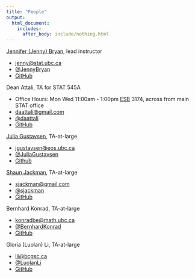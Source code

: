 ```yaml
---
title: "People"
output:
  html_document:
    includes:
      after_body: include/nothing.html
---
```


[Jennifer (Jenny) Bryan](http://www.stat.ubc.ca/~jenny/), lead instructor

  * <jenny@stat.ubc.ca>
  * [\@JennyBryan](https://twitter.com/JennyBryan)
  * [GitHub](https://github.com/jennybc)

Dean Attali, TA for STAT 545A

  * Office Hours: Mon Wed 11:00am - 1:00pm [ESB](http://www.maps.ubc.ca/PROD/index_detail.php?show=y,n,n,n,n,y&bldg2Search=n&locat1=225) 3174, across from main STAT office
  * <daattali@gmail.com>
  * [\@daattali](http://twitter.com/daattali)
  * [GitHub](https://github.com/daattali)

[Julia Gustavsen](http://www.juliagustavsen.com), TA-at-large

  * <jgustavsen@eos.ubc.ca>
  * [\@JuliaGustavsen](http://twitter.com/JuliaGustavsen)
  * [Github](https://github.com/jooolia)

[Shaun Jackman](http://sjackman.ca), TA-at-large

  * <sjackman@gmail.com>
  * [\@sjackman](http://twitter.com/sjackman)
  * [GitHub](https://github.com/sjackman)

Bernhard Konrad, TA-at-large

  * <konradbe@math.ubc.ca>
  * [\@BernhardKonrad](https://twitter.com/BernhardKonrad)
  * [GitHub](https://github.com/BernhardKonrad)

Gloria (Luolan) Li, TA-at-large

  * <lli@bcgsc.ca>
  * [\@LuolanLi](https://twitter.com/LuolanLi)
  * [GitHub](https://github.com/gloriali)


